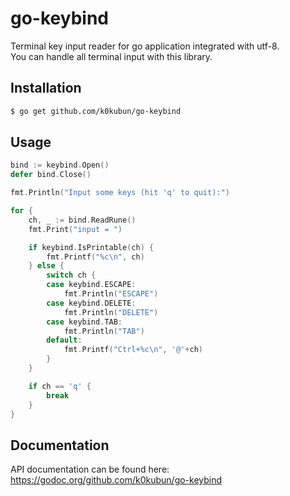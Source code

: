 # go-keybind

Terminal key input reader for go application integrated with utf-8.  
You can handle all terminal input with this library.

## Installation

```bash
$ go get github.com/k0kubun/go-keybind
```

## Usage

```go
bind := keybind.Open()
defer bind.Close()

fmt.Println("Input some keys (hit 'q' to quit):")

for {
	ch, _ := bind.ReadRune()
	fmt.Print("input = ")

	if keybind.IsPrintable(ch) {
		fmt.Printf("%c\n", ch)
	} else {
		switch ch {
		case keybind.ESCAPE:
			fmt.Println("ESCAPE")
		case keybind.DELETE:
			fmt.Println("DELETE")
		case keybind.TAB:
			fmt.Println("TAB")
		default:
			fmt.Printf("Ctrl+%c\n", '@'+ch)
		}
	}

	if ch == 'q' {
		break
	}
}
```

## Documentation

API documentation can be found here: https://godoc.org/github.com/k0kubun/go-keybind
